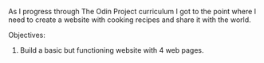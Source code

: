 As I progress through The Odin Project curriculum I got to the point where I need to create a website with cooking recipes and share it with the world.

Objectives:
1. Build a basic but functioning website with 4 web pages.